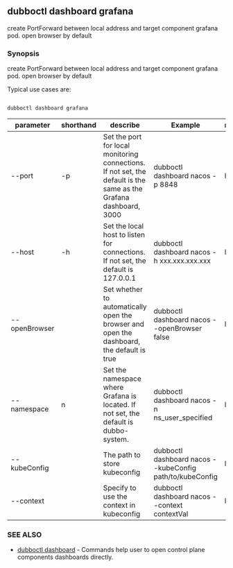 ## dubboctl dashboard grafana

create PortForward between local address and target component grafana pod. open browser by default

### Synopsis

create PortForward between local address and target component grafana pod. open browser by default

Typical use cases are:

```sh

dubboctl dashboard grafana

```

| parameter     | shorthand | describe                                                                                                          | Example                                                  | required |
|---------------|-----------|-------------------------------------------------------------------------------------------------------------------|----------------------------------------------------------|----------|
| --port        | -p        | Set the port for local monitoring connections. If not set, the default is the same as the Grafana dashboard, 3000 | dubboctl  dashboard nacos -p 8848                        | No       |
| --host        | -h        | Set the local host to listen for connections. If not set, the default is 127.0.0.1                                | dubboctl dashboard nacos -h xxx.xxx.xxx.xxx              | No       |
| --openBrowser |           | Set whether to automatically open the browser and open the dashboard, the default is true                         | dubboctl dashboard nacos --openBrowser false             | No       |
| --namespace   | n         | Set the namespace where Grafana is located. If not set, the default is dubbo-system.                              | dubboctl dashboard nacos -n ns_user_specified            | No       |
| --kubeConfig  |           | The path to store kubeconfig                                                                                      | dubboctl dashboard nacos --kubeConfig path/to/kubeConfig | No       |
| --context     |           | Specify to use the context in kubeconfig                                                                          | dubboctl dashboard nacos --context contextVal            | No       |

### SEE ALSO

* [dubboctl dashboard](dubboctl_dashboard.md) - Commands help user to open control plane components dashboards directly.